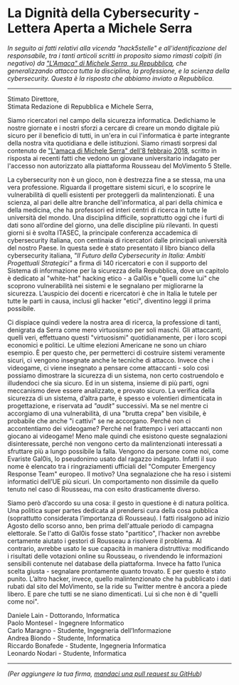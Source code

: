 # La Dignità della Cybersecurity - Lettera Aperta a Michele Serra

_In seguito ai fatti relativi alla vicenda "hack5stelle" e all'identificazione del responsabile, tra i tanti articoli scritti in proposito siamo rimasti colpiti (in negativo) da ["L'Amaca" di Michele Serra, su Repubblica](https://rep.repubblica.it/pwa/rubrica/2018/02/07/news/amaca_michele_serra-188286304/), che generalizzando attacca tutta la disciplina, la professione, e la scienza della cybersecurity. Questa è la risposta che abbiamo inviato a Repubblica._

---

Stimato Direttore,  
Stimata Redazione di Repubblica e Michele Serra,

Siamo ricercatori nel campo della sicurezza informatica. Dedichiamo le nostre giornate e i nostri sforzi a cercare di creare un mondo digitale più sicuro per il beneficio di tutti, in un'era in cui l'informatica è parte integrante della nostra vita quotidiana e delle istituzioni. Siamo rimasti sorpresi dal contenuto de ["L'amaca di Michele Serra" dell'8 febbraio 2018](https://www.facebook.com/AmacaMicheleSerraRepubblica/photos/a.397341043732451.1073741828.388541611279061/1212244115575469/?type=3&theater), scritto in risposta ai recenti fatti che vedono un giovane universitario indagato per l'accesso non autorizzato alla piattaforma Rousseau del MoVimento 5 Stelle.

La cybersecurity non è un gioco, non è destrezza fine a se stessa, ma una vera professione. Riguarda il progettare sistemi sicuri, e lo scoprire le vulnerabilità di quelli esistenti per proteggerli da malintenzionati. È una scienza, al pari delle altre branche dell'informatica, al pari della chimica e della medicina, che ha professori ed interi centri di ricerca in tutte le università del mondo. Una disciplina difficile, soprattutto oggi che i furti di dati sono all’ordine del giorno, una delle discipline più rilevanti. In questi giorni si è svolta ITASEC, la principale conferenza accademica di cybersecurity italiana, con centinaia di ricercatori dalle principali università del nostro Paese. In questa sede è stato presentato il libro bianco della cybersecurity italiana, _"Il Futuro della Cybersecurity in Italia: Ambiti Progettuali Strategici"_ a firma di 140 ricercatori e con il supporto del Sistema di informazione per la sicurezza della Repubblica, dove un capitolo è dedicato al "white-hat" hacking etico - a Gal0is e "quelli come lui" che scoprono vulnerabilità nei sistemi e le segnalano per migliorarne la sicurezza. L’auspicio dei docenti e ricercatori è che in Italia le tutele per tutte le parti in causa, inclusi gli hacker "etici", diventino leggi il prima possibile.

Ci dispiace quindi vedere la nostra area di ricerca, la professione di tanti, denigrata da Serra come mero virtuosismo per soli maschi. Gli attaccanti, quelli veri, effettuano questi "virtuosismi" quotidianamente, per i loro scopi economici e politici. Le ultime elezioni Americane ne sono un chiaro esempio. È per questo che, per permetterci di costruire sistemi veramente sicuri, ci vengono insegnate anche le tecniche di attacco. Invece che i videogame, ci viene insegnato a pensare come attaccanti - solo così possiamo dimostrare la sicurezza di un sistema, non certo costruendolo e illudendoci che sia sicuro. Ed in un sistema, insieme di più parti, ogni meccanismo deve essere analizzato, e provato sicuro.
La verifica della sicurezza di un sistema, d’altra parte, è spesso e volentieri dimenticata in progettazione, e riservata ad _"audit"_ successivi. Ma se nel mentre ci accorgiamo di una vulnerabilità, di una "brutta crepa" ben visibile, è probabile che anche "i cattivi" se ne accorgano. Perché non ci accontentiamo dei videogame? Perché nel frattempo i veri attaccanti non giocano ai videogame! Meno male quindi che esistono queste segnalazioni disinteressate, perché non vengono certo da malintenzionati interessati a sfruttare più a lungo possibile la falla. Vengono da persone come noi, come Evariste Gal0is, lo pseudonimo usato dal ragazzo indagato. Infatti il suo nome è elencato tra i ringraziamenti ufficiali del "Computer Emergency Response Team" europeo. Il motivo? Una segnalazione che ha reso i sistemi informatici dell’UE più sicuri. Un comportamento non dissimile da quello tenuto nel caso di Rousseau, ma con esito drasticamente diverso.

Siamo però d’accordo su una cosa: il gesto in questione è di natura politica. Una politica super partes dedicata al prendersi cura della cosa pubblica (soprattutto considerata l’importanza di Rousseau). I fatti risalgono ad inizio Agosto dello scorso anno, ben prima dell'attuale periodo di campagna elettorale. Se l'atto di Gal0is fosse stato "partitico", l’hacker non avrebbe certamente aiutato i gestori di Rousseau a risolvere il problema. Al contrario, avrebbe usato le sue capacità in maniera distruttiva: modificando i risultati delle votazioni online su Rousseau, o rivendendo le informazioni sensibili contenute nel database della piattaforma. Invece ha fatto l’unica scelta giusta - segnalare prontamente quanto trovato. E per questo è stato punito. L’altro hacker, invece, quello malintenzionato che ha pubblicato i dati rubati dal sito del MoVimento, se la ride su Twitter mentre è ancora a piede libero. E pare che tutti se ne siano dimenticati. Lui sì che non è di "quelli come noi".

Daniele Lain - Dottorando, Informatica  
Paolo Montesel - Ingegnere Informatico  
Carlo Maragno - Studente, Ingegneria dell’Informazione  
Andrea Biondo - Studente, Informatica  
Riccardo Bonafede - Studente, Ingegneria Informatica  
Leonardo Nodari - Studente, Informatica  

---

_(Per aggiungere la tua firma, [mandaci una pull request su GitHub](https://github.com/dantt/lettera-aperta-a-michele-serra))_

